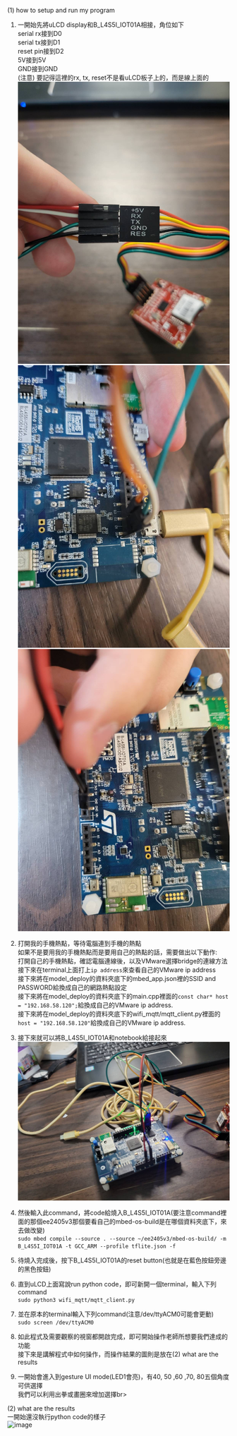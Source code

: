(1) how to setup and run my program <br>
1. 一開始先將uLCD display和B_L4S5I_IOT01A相接，角位如下<br>
serial rx接到D0<br>
serial tx接到D1<br>
reset pin接到D2<br>
5V接到5V<br>
GND接到GND<br>
(注意) 要記得這裡的rx, tx, reset不是看uLCD板子上的，而是線上面的<br>
![image](https://github.com/NormalChen0122/hw3_new/blob/master/hw3_picture/uLCD_pin.jpg)<br>
![image](https://github.com/NormalChen0122/hw3_new/blob/master/hw3_picture/uLCD_pin_mbed.jpg)<br>
![image](https://github.com/NormalChen0122/hw3_new/blob/master/hw3_picture/uLCD_pin_mbed2.jpg)<br>

2. 打開我的手機熱點，等待電腦連到手機的熱點<br>
如果不是要用我的手機熱點而是要用自己的熱點的話，需要做出以下動作:<br>
打開自己的手機熱點，確認電腦連線後，以及VMware選擇bridge的連線方法<br>
接下來在terminal上面打上```ip address```來查看自己的VMware ip address<br>
接下來將在model_deploy的資料夾底下的mbed_app.json裡的SSID and PASSWORD給換成自己的網路熱點設定<br>
接下來將在model_deploy的資料夾底下的main.cpp裡面的```const char* host = "192.168.58.120";```給換成自己的VMware ip address.<br>
接下來將在model_deploy的資料夾底下的wifi_mqtt/mqtt_client.py裡面的```host = "192.168.58.120"```給換成自己的VMware ip address.<br>

3. 接下來就可以將B_L4S5I_IOT01A和notebook給接起來<br>
![image](https://github.com/NormalChen0122/hw3_new/blob/master/hw3_picture/mbed_pc.jpg)<br>
4. 然後輸入此command，將code給燒入B_L4S5I_IOT01A(要注意command裡面的那個ee2405v3那個要看自己的mbed-os-build是在哪個資料夾底下，來去做改變)<br>
```sudo mbed compile --source . --source ~/ee2405v3/mbed-os-build/ -m B_L4S5I_IOT01A -t GCC_ARM --profile tflite.json -f```
5. 待燒入完成後，按下B_L4S5I_IOT01A的reset button(也就是在藍色按鈕旁邊的黑色按鈕)<br>
6. 直到uLCD上面寫說run python code，即可新開一個terminal，輸入下列command<br>
```sudo python3 wifi_mqtt/mqtt_client.py```
7. 並在原本的terminal輸入下列command(注意/dev/ttyACM0可能會更動)<br>
```sudo screen /dev/ttyACM0```
8. 如此程式及需要觀察的視窗都開啟完成，即可開始操作老師所想要我們達成的功能<br>
接下來是講解程式中如何操作，而操作結果的圖則是放在(2) what are the results<br>
9. 一開始會進入到gesture UI mode(LED1會亮)，有40, 50 ,60 ,70, 80五個角度可供選擇<br>
我們可以利用出拳或畫圈來增加選擇br>


(2) what are the results<br>
一開始還沒執行python code的樣子<br>
![image](https://github.com/NormalChen0122/hw3_new/blob/master/hw3_picture/run_python_code.jpg)<br>
